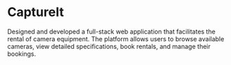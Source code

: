 # CaptureIt
Designed and developed a full-stack web application that facilitates the rental of camera equipment. The platform allows users to browse available cameras, view detailed specifications, book rentals, and manage their bookings.
